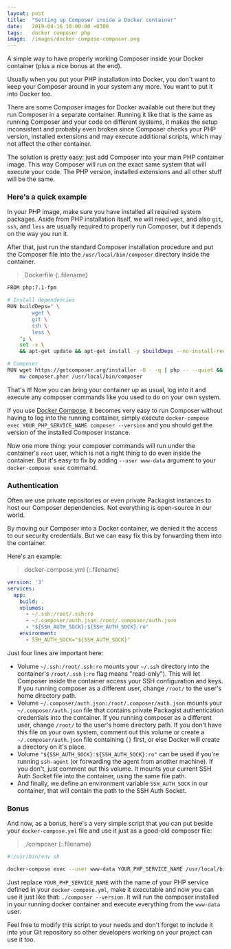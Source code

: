 ```yaml
---
layout: post
title:  "Setting up Composer inside a Docker container"
date:   2019-04-16 10:00:00 +0300
tags:   docker composer php
image:  /images/docker-compose-composer.png
---
```


A simple way to have properly working Composer inside your Docker container (plus a nice bonus at the end).

<!--more-->

Usually when you put your PHP installation into Docker, you don't want to keep your Composer around in your system any more. You want to put it into Docker too.

There are some Composer images for Docker available out there but they run Composer in a separate container. Running it like that is the same as running Composer and your code on different systems, it makes the setup inconsistent and probably even broken since Composer checks your PHP version, installed extensions and may execute additional scripts, which may not affect the other container.

The solution is pretty easy: just add Composer into your main PHP container image.
This way Composer will run on the exact same system that will execute your code. The PHP version, installed extensions and all other stuff will be the same.

### Here's a quick example

In your PHP image, make sure you have installed all required system packages. Aside from PHP installation itself, we will need `wget`, and also `git`, `ssh`, and `less` are usually required to properly run Composer, but it depends on the way you run it.

After that, just run the standard Composer installation procedure and put the Composer file into the `/usr/local/bin/composer` directory inside the container.

>Dockerfile
{:.filename}
```bash
FROM php:7.1-fpm

# Install dependencies
RUN buildDeps=" \
        wget \
        git \
        ssh \
        less \
    "; \
    set -x \
    && apt-get update && apt-get install -y $buildDeps --no-install-recommends && rm -rf /var/lib/apt/lists/*

# Composer
RUN wget https://getcomposer.org/installer -O - -q | php -- --quiet && \
    mv composer.phar /usr/local/bin/composer

```

That's it! Now you can bring your container up as usual, log into it and execute any composer commands like you used to do on your own system.

If you use [Docker Compose](https://docs.docker.com/compose/), it becomes very easy to run Composer without having to log into the running container, simply execute `docker-compose exec YOUR_PHP_SERVICE_NAME composer --version` and you should get the version of the installed Composer instance.

Now one more thing: your composer commands will run under the container's `root` user, which is not a right thing to do even inside the container. But it's easy to fix by adding `--user www-data` argument to your `docker-compose exec` command.

### Authentication

Often we use private repositories or even private Packagist instances to host our Composer dependencies. Not everything is open-source in our world.

By moving our Composer into a Docker container, we denied it the access to our security credentials. But we can easy fix this by forwarding them into the container.

Here's an example:

>docker-compose.yml
{:.filename}
```yaml
version: '3'
services:
  app:
    build: .
    volumes:
      - ~/.ssh:/root/.ssh:ro
      - ~/.composer/auth.json:/root/.composer/auth.json
      - "${SSH_AUTH_SOCK}:${SSH_AUTH_SOCK}:ro"
    environment:
      - SSH_AUTH_SOCK="${SSH_AUTH_SOCK}" 
```

Just four lines are important here:

* Volume `~/.ssh:/root/.ssh:ro` mounts your `~/.ssh` directory into the container's `/root/.ssh` (`:ro` flag means "read-only"). This will let Composer inside the container access your SSH configuration and keys. If you running composer as a different user, change `/root/` to the user's home directory path.
* Volume `~/.composer/auth.json:/root/.composer/auth.json` mounts your `~/.composer/auth.json` file that contains private Packagist authentication credentials into the container. If you running composer as a different user, change `/root/` to the user's home directory path. If you don't have this file on your own system, comment out this volume or create a `~/.composer/auth.json` file containing `{}` first, or else Docker will create a directory on it's place.
* Volume `"${SSH_AUTH_SOCK}:${SSH_AUTH_SOCK}:ro"` can be used if you're running `ssh-agent` (or forwarding the agent from another machine). If you don't, just comment out this volume. It mounts your current SSH Auth Socket file into the container, using the same file path.
* And finally, we define an environment variable `SSH_AUTH_SOCK` in our container, that will contain the path to the SSH Auth Socket.


### Bonus

And now, as a bonus, here's a very simple script that you can put beside your `docker-compose.yml` file and use it just as a good-old composer file:

>./composer
{:.filename}
```bash
#!/usr/bin/env sh

docker-compose exec --user www-data YOUR_PHP_SERVICE_NAME /usr/local/bin/composer $@
```

Just replace `YOUR_PHP_SERVICE_NAME` with the name of your PHP service defined in your `docker-compose.yml`, make it executable and now you can use it just like that: `./composer --version`. It will run the composer installed in your running docker container and execute everything from the `www-data` user.

Feel free to modify this script to your needs and don't forget to include it into your Git repository so other developers working on your project can use it too.



